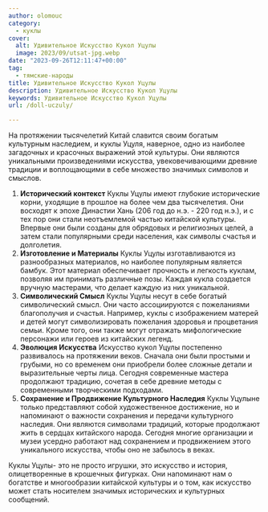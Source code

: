 ```yaml
---
author: olomouc
category:
  - куклы
cover:
  alt: Удивительное Искусство Кукол Уцулы
  image: 2023/09/utsat-jpg.webp
date: "2023-09-26T12:11:47+00:00"
tag:
  - тямские-народы
title: Удивительное Искусство Кукол Уцулы
description: Удивительное Искусство Кукол Уцулы
keywords: Удивительное Искусство Кукол Уцулы
url: /doll-uczuly/

---
```

На протяжении тысячелетий Китай славится своим богатым культурным наследием, и куклы Уцуля, наверное, одно из наиболее загадочных и красочных выражений этой культуры. Они являются уникальными произведениями искусства, увековечивающими древние традиции и воплощающими в себе множество значимых символов и смыслов.

1. **Исторический контекст** Куклы Уцулы имеют глубокие исторические корни, уходящие в прошлое на более чем два тысячелетия. Они восходят к эпохе Династии Хань (206 год до н.э. - 220 год н.э.), и с тех пор они стали неотъемлемой частью китайской культуры. Впервые они были созданы для обрядовых и религиозных целей, а затем стали популярными среди населения, как символы счастья и долголетия.
1. **Изготовление и Материалы** Куклы Уцулы изготавливаются из разнообразных материалов, но наиболее популярным является бамбук. Этот материал обеспечивает прочность и легкость куклам, позволяя им принимать различные позы. Каждая кукла создается вручную мастерами, что делает каждую из них уникальной.
1. **Символический Смысл** Куклы Уцулы несут в себе богатый символический смысл. Они часто ассоциируются с пожеланиями благополучия и счастья. Например, куклы с изображением матерей и детей могут символизировать пожелания здоровья и процветания семьи. Кроме того, они также могут отражать мифологические персонажи или героев из китайских легенд.
1. **Эволюция Искусства** Искусство кукол Уцулы постепенно развивалось на протяжении веков. Сначала они были простыми и грубыми, но со временем они приобрели более сложные детали и выразительные черты лица. Сегодня современные мастера продолжают традицию, сочетая в себе древние методы с современными творческими подходами.
1. **Сохранение и Продвижение Культурного Наследия** Куклы Уцулыне только представляют собой художественное достижение, но и напоминают о важности сохранения и передачи культурного наследия. Они являются символами традиций, которые продолжают жить в сердцах китайского народа. Сегодня многие организации и музеи усердно работают над сохранением и продвижением этого уникального искусства, чтобы оно не забылось в веках.

Куклы Уцулы\- это не просто игрушки, это искусство и история, олицетворенные в крошечных фигурках. Они напоминают нам о богатстве и многообразии китайской культуры и о том, как искусство может стать носителем значимых исторических и культурных сообщений.
